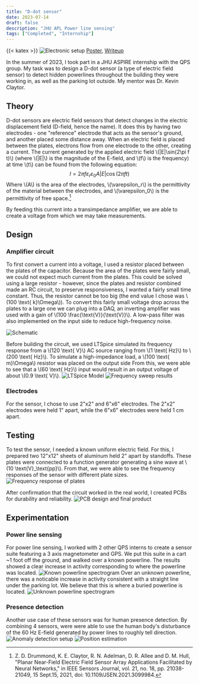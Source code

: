 ```yaml
---
title: "D-dot sensor"
date: 2023-07-14
draft: false
description: "JHU APL Power line sensing"
tags: ["Completed", "Internship"]
---
```

{{< katex >}}
![Electronic setup](featured.png)
[Poster](https://drive.google.com/file/d/1893rlhJyZfj8MQBtIDyjyEeDnDJqSdX2/view), [Writeup](https://drive.google.com/file/d/1corAnmnPk63qLdvq_lZ_vqyk2y0kxLap/view)

In the summer of 2023, I took part in a JHU ASPIRE internship with the QPS group. My task was to design a D-dot sensor (a type of electric field sensor) to detect hidden powerlines throughout the building they were working in, as well as the parking lot outside. My mentor was Dr. Kevin Claytor.
## Theory
D-dot sensors are electric field sensors that detect changes in the electric displacement field (D-field, hence the name). It does this by having two electrodes - one "reference" electrode that acts as the sensor's ground, and another placed some distance away. When an electric field is placed between the plates, electrons flow from one electrode to the other, creating a current. The current generated by the applied electric field \\(|E|\sin(2\pi f t)\\) (where \\(|E|\\) is the magnitude of the E-field, and \\(f\\) is the frequency) at time \\(t\\) can be found from the following equation:
$$
I=2\pi f \varepsilon_r \varepsilon_0 A|E| \cos (2 \pi f t)
$$
Where \\(A\\) is the area of the electrodes, \\(\varepsilon_r\\) is the permittivity of the material between the electrodes, and \\(\varepsilon_0\\) is the permittivity of free space.[^1]

By feeding this current into a transimpedance amplifier, we are able to create a voltage from which we may take measurements.

## Design
### Amplifier circuit
To first convert a current into a voltage, I used a resistor placed between the plates of the capacitor. Because the area of the plates were fairly small, we could not expect much current from the plates. This could be solved using a large resistor - however, since the plates and resistor combined made an RC circuit, to preserve responsiveness, I wanted a fairly small time constant. Thus, the resistor cannot be too big (the end value I chose was \\(100 \text{ k}\Omega\\)). To convert this fairly small voltage drop across the plates to a large one we can plug into a DAQ, an inverting amplifier was used with a gain of \\(100 \frac{\text{V}}{\text{V}}\\). A low-pass filter was also implemented on the input side to reduce high-frequency noise.

![Schematic](image.png)

Before building the circuit, we used LTSpice simulated its frequency response from a \\(120 \text{ V}\\) AC source ranging from \\(1 \text{ Hz}\\) to \\(200 \text{ Hz}\\). To simulate a high-impedance load, a \\(100 \text{ m}\Omega\\) resistor was placed on the output side From this, we were able to see that a \\(60 \text{ Hz}\\) input would result in an output voltage of about \\(0.9 \text{ V}\\).
![LTSpice Model](spice.png "LTSpice Model")
![Frequency sweep results](sweep.png "Frequency sweep results")
### Electrodes
For the sensor, I chose to use 2"x2" and 6"x6" electrodes. The 2"x2" electrodes were held 1" apart, while the 6"x6" electrodes were held 1 cm apart.

## Testing
To test the sensor, I needed a known uniform electric field. For this, I prepared two 12"x12" sheets of aluminum held 2" apart by standoffs. These plates were connected to a function generator generating a sine wave at \\(10 \text{V}_\text{pp}\\). From that, we were able to see the frequency responses of the sensor with different plate sizes.
![Frequency response of plates](testing.png)

After confirmation that the circuit worked in the real world, I created PCBs for durability and reliability.
![PCB design and final product](PCBs.png)
## Experimentation
### Power line sensing
For power line sensing, I worked with 2 other QPS interns to create a sensor suite featuring a 3 axis magnetometer and GPS. We put this suite in a cart ~1 foot off the ground, and walked over a known powerline. The results showed a clear increase in activity corresponding to where the powerline was located.
![Known powerline spectrogram](known.png)
Over an unknown powerline, there was a noticable increase in activity consistent with a straight line under the parking lot. We believe that this is where a buried powerline is located.
![Unknown powerline spectrogram](unknown.png)
### Presence detection
Another use case of these sensors was for human presence detection. By combining 4 sensors, were were able to use the human body's disturbance of the 60 Hz E-field generated by power lines to roughly tell direction.
![Anomaly detection setup](setup.png)
![Position estimation](position.png "We can see roughly where the tester's hand was based on the locations of the points in the 120 Hz and 180 Hz harmonics")
[^1]: Z. D. Drummond, K. E. Claytor, R. N. Adelman, D. R. Allee and D. M. Hull, "Planar Near-Field Electric Field Sensor Array Applications Facilitated by Neural Networks," in IEEE Sensors Journal, vol. 21, no. 18, pp. 21038-21049, 15 Sept.15, 2021, doi: 10.1109/JSEN.2021.3099984.